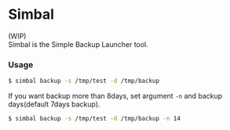 Simbal
===

(WIP)  
Simbal is the Simple Backup Launcher tool.

### Usage

```sh
$ simbal backup -s /tmp/test -d /tmp/backup
```

If you want backup more than 8days, set argument `-n` and backup days(default 7days backup).

```sh
$ simbal backup -s /tmp/test -d /tmp/backup -n 14
```
